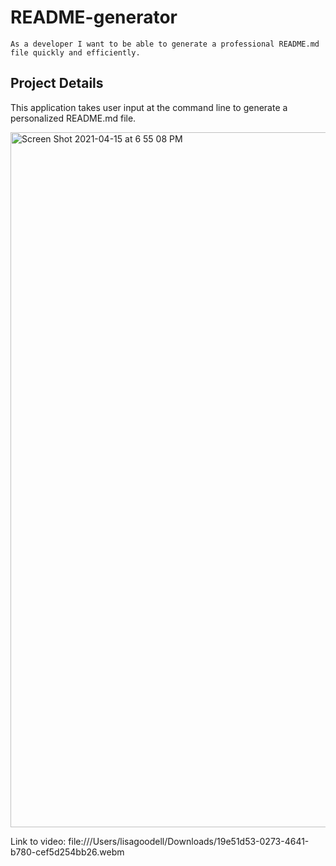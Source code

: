 # README-generator

`As a developer I want to be able to generate a professional
README.md file quickly and efficiently.`

## Project Details
This application takes user input at the command line to generate a 
personalized README.md file.

<img width="1112" alt="Screen Shot 2021-04-15 at 6 55 08 PM" src="https://user-images.githubusercontent.com/69644797/114952605-39260d00-9e1c-11eb-9a00-78f43441667c.png">

Link to video:
file:///Users/lisagoodell/Downloads/19e51d53-0273-4641-b780-cef5d254bb26.webm

